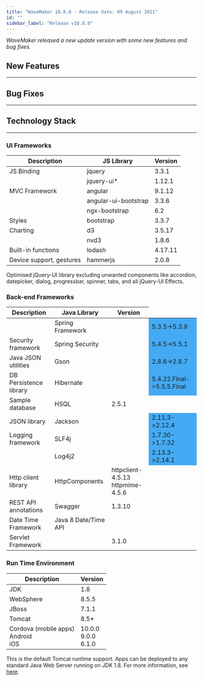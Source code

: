 ```yaml
---
title: "WaveMaker 10.8.0 - Release date: 09 August 2021"
id: ""
sidebar_label: "Release v10.8.0"
---
```

*WaveMaker released a new update version with some new features and bug fixes.*

## New Features

---



## Bug Fixes

---



## Technology Stack

---

### UI Frameworks

| Description | JS Library | Version |
| --- | --- | --- |
| JS Binding | jquery | 3.3.1 |
|  | jquery-ui* | 1.12.1 |
| MVC Framework | angular | 9.1.12 |
|  | angular-ui-bootstrap | 3.3.6 |
|  | ngx-bootstrap | 6.2 |
| Styles | bootstrap | 3.3.7 |
| Charting | d3 | 3.5.17 |
|  | nvd3 | 1.8.6 |
| Built-in functions | lodash | 4.17.11 |
| Device support, gestures | hammerjs | 2.0.8 |

Optimised jQuery-UI library excluding unwanted components like accordion, datepicker, dialog, progressbar, spinner, tabs, and all jQuery-UI Effects.

### Back-end Frameworks

| Description | Java Library | Version |
| --- | --- | --- |
|  | Spring Framework | <td bgcolor="#44aaf4"> 5.3.5->5.3.9|
| Security framework | Spring Security | <td bgcolor="#44aaf4"> 5.4.5->5.5.1|
| Java JSON utilities | Gson | <td bgcolor="#44aaf4"> 2.8.6->2.8.7|
| DB Persistence library | Hibernate | <td bgcolor="#44aaf4"> 5.4.22.Final->5.5.5.Final|
| Sample database | HSQL | 2.5.1|
| JSON library | Jackson | <td bgcolor="#44aaf4"> 2.11.3->2.12.4|
| Logging framework | SLF4j | <td bgcolor="#44aaf4"> 1.7.30->1.7.32 |
|  | Log4j2 | <td bgcolor="#44aaf4"> 2.13.3->2.14.1 |
| Http client library | HttpComponents | httpclient- 4.5.13 <br> httpmime- 4.5.6 |
| REST API annotations | Swagger | 1.3.10 |
| Date Time Framework | Java 8 Date/Time API |
| Servlet Framework |  | 3.1.0 |

### Run Time Environment

| Description | Version |
| --- | --- |
| JDK | 1.8 |
| WebSphere | 8.5.5 |
| JBoss | 7.1.1 |
| Tomcat | 8.5* |
| Cordova (mobile apps) <br> Android <br> iOS | 10.0.0 <br> 9.0.0  <br> 6.1.0 |

This is the default Tomcat runtime support. Apps can be deployed to any standard Java Web Server running on JDK 1.8. For more information, see [here](/learn/app-development/deployment/deployment-web-server).
